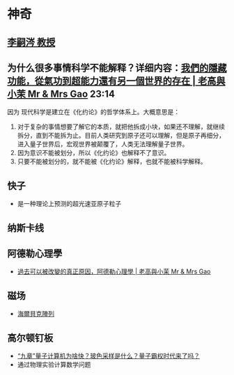 # 神奇

## [李嗣涔 教授](https://sclee.website/book/)

## 为什么很多事情科学不能解释？详细内容：[我們的隱藏功能，從氣功到超能力還有另一個世界的存在 | 老高與小茉 Mr & Mrs Gao](https://www.youtube.com/watch?v=3Okf8nOIVLY) 23:14

  因为 现代科学是建立在《化约论》的哲学体系上。大概意思是：
 1. 对于复杂的事情想要了解它的本质，就把他拆成小块，如果还不理解，就继续拆分，直到不能拆为止。目前人类研究到原子还可以理解，但是原子再细分，进入量子世界后，宏观世界被颠覆了，人类无法理解量子世界。
 2. 因为意识不能被划分，所以《化约论》也解释不了意识。 
 3. 只要不能被划分的，就不能被《化约论》解释，也就不能被科学解释。

## 快子
- 是一种理论上预测的超光速亚原子粒子

## 纳斯卡线

## 阿德勒心理學

- [過去可以被改變的真正原因，阿德勒心理學 | 老高與小茉 Mr & Mrs Gao](https://www.youtube.com/watch?v=5cZxZCbcOQw)

## 磁场

-  [海爾貝克陣列](https://www.youtube.com/watch?v=pSyG1OwzGjw)

## 高尔顿钉板
- [“九章”量子计算机为啥快？玻色采样是什么？量子霸权时代来了吗？](https://www.youtube.com/watch?v=bfp_0f2BJDI)
- 通过物理实验计算数学问题

